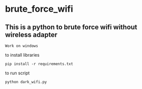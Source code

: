 # brute_force_wifi

<h2>This is a python to brute force wifi without wireless adapter</h2>

```
Work on windows
```

to install libraries

```
pip install -r requirements.txt
```

to run script
```
python dark_wifi.py
```
